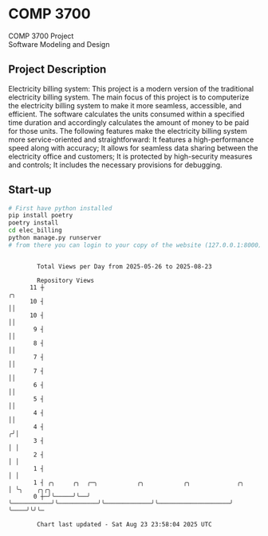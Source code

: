 # COMP 3700
COMP 3700 Project  
Software Modeling and Design
## Project Description
Electricity billing system: This project is a modern version of the traditional electricity billing system. The main focus of this project is to computerize the electricity billing system to make it more seamless, accessible, and efficient. The software calculates the units consumed within a specified time duration and accordingly calculates the amount of money to be paid for those units. The following features make the electricity billing system more service-oriented and straightforward: It features a high-performance speed along with accuracy; It allows for seamless data sharing between the electricity office and customers; It is protected by high-security measures and controls; It includes the necessary provisions for debugging.

## Start-up
```bash
# First have python installed
pip install poetry
poetry install
cd elec_billing
python manage.py runserver
# from there you can login to your copy of the website (127.0.0.1:8000), default creds are admin/admin
```

```

        Total Views per Day from 2025-05-26 to 2025-08-23

        Repository Views
      11 ┼                                                                             ╭╮
      10 ┤                                                                             ││
      10 ┤                                                                             ││
       9 ┤                                                                             ││
       8 ┤                                                                             ││
       7 ┤                                                                             ││
       7 ┤                                                                             ││
       6 ┤                                                                             ││
       5 ┤                                                                             ││
       4 ┤                                                                             ││
       4 ┤                                                                            ╭╯│
       3 ┤                                                                            │ │
       2 ┤                                                                            │ │
       1 ┤                                                                            │ │
       1 ┤ ╭╮     ╭╮  ╭─╮           ╭╮           ╭╮             ╭╮                    │ ╰╮    ╭╮╭╮
       0 ┼─╯╰─────╯╰──╯ ╰───────────╯╰───────────╯╰─────────────╯╰────────────────────╯  ╰────╯╰╯╰─

        Chart last updated - Sat Aug 23 23:58:04 2025 UTC
        
```
